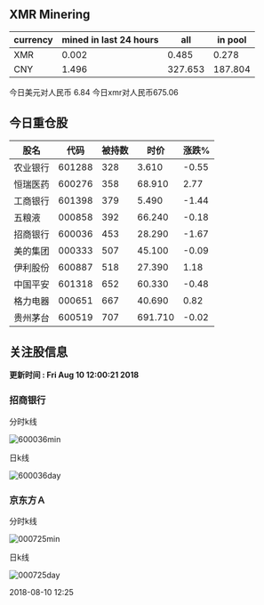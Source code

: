 ## XMR Minering

|currency|mined in last 24 hours|all|in pool|
|---|---|---|---|
|XMR|0.002|0.485|0.278|
|CNY|1.496|327.653|187.804|

今日美元对人民币 6.84	今日xmr对人民币675.06


## 今日重仓股 

|股名|代码|被持数|时价|涨跌%|
|---|---|---|---|---|
|农业银行|601288|328|3.610|-0.55|
|恒瑞医药|600276|358|68.910|2.77|
|工商银行|601398|379|5.490|-1.44|
|五粮液|000858|392|66.240|-0.18|
|招商银行|600036|453|28.290|-1.67|
|美的集团|000333|507|45.100|-0.09|
|伊利股份|600887|518|27.390|1.18|
|中国平安|601318|652|60.330|-0.48|
|格力电器|000651|667|40.690|0.82|
|贵州茅台|600519|707|691.710|-0.02|

## 关注股信息
**更新时间 : Fri Aug 10 12:00:21 2018**
### 招商银行 
分时k线

![600036min](http://image.sinajs.cn/newchart/min/n/sh600036.gif)

日k线

![600036day](http://image.sinajs.cn/newchart/daily/n/sh600036.gif)

### 京东方Ａ 
分时k线

![000725min](http://image.sinajs.cn/newchart/min/n/sz000725.gif)

日k线

![000725day](http://image.sinajs.cn/newchart/daily/n/sz000725.gif)

2018-08-10 12:25